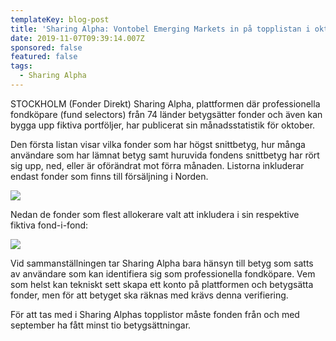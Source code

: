 ```yaml
---
templateKey: blog-post
title: 'Sharing Alpha: Vontobel Emerging Markets in på topplistan i oktober'
date: 2019-11-07T09:39:14.007Z
sponsored: false
featured: false
tags:
  - Sharing Alpha
---
```

STOCKHOLM (Fonder Direkt) Sharing Alpha, plattformen där professionella fondköpare (fund selectors) från 74 länder betygsätter fonder och även kan bygga upp fiktiva portföljer, har publicerat sin månadsstatistik för oktober.

Den första listan visar vilka fonder som har högst snittbetyg, hur många användare som har lämnat betyg samt huruvida fondens snittbetyg har rört sig upp, ned, eller är oförändrat mot förra månaden. Listorna inkluderar endast fonder som finns till försäljning i Norden.

![](/img/1.jpg)

Nedan de fonder som flest allokerare valt att inkludera i sin respektive fiktiva fond-i-fond:

![](/img/2.jpg)

Vid sammanställningen tar Sharing Alpha bara hänsyn till betyg som satts av användare som kan identifiera sig som professionella fondköpare. Vem som helst kan tekniskt sett skapa ett konto på plattformen och betygsätta fonder, men för att betyget ska räknas med krävs denna verifiering.



För att tas med i Sharing Alphas topplistor måste fonden från och med september ha fått minst tio betygsättningar.
